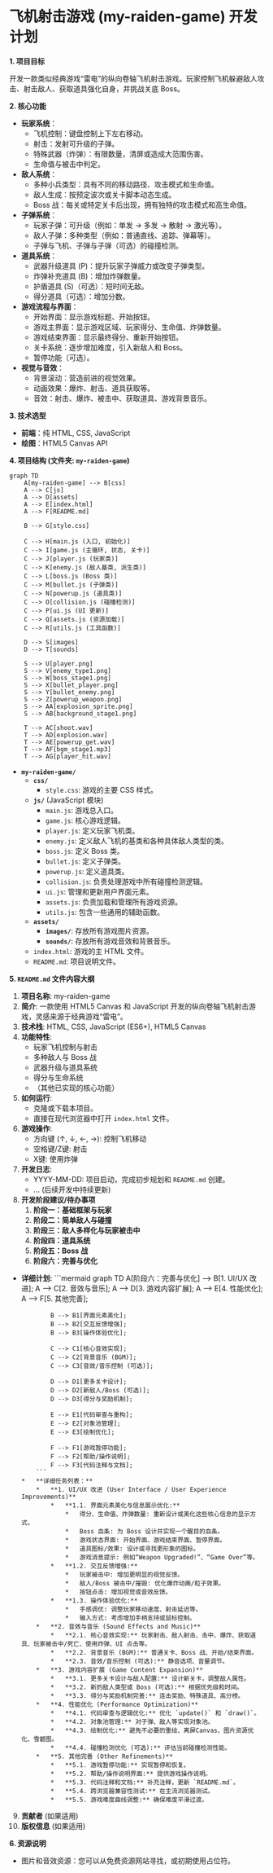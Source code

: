 # 飞机射击游戏 (my-raiden-game) 开发计划

**1. 项目目标**

开发一款类似经典游戏“雷电”的纵向卷轴飞机射击游戏。玩家控制飞机躲避敌人攻击、射击敌人、获取道具强化自身，并挑战关底 Boss。

**2. 核心功能**

*   **玩家系统**：
    *   飞机控制：键盘控制上下左右移动。
    *   射击：发射可升级的子弹。
    *   特殊武器（炸弹）：有限数量，清屏或造成大范围伤害。
    *   生命值与被击中判定。
*   **敌人系统**：
    *   多种小兵类型：具有不同的移动路径、攻击模式和生命值。
    *   敌人生成：按预定波次或关卡脚本动态生成。
    *   Boss 战：每关或特定关卡后出现，拥有独特的攻击模式和高生命值。
*   **子弹系统**：
    *   玩家子弹：可升级（例如：单发 -> 多发 -> 散射 -> 激光等）。
    *   敌人子弹：多种类型（例如：普通直线、追踪、弹幕等）。
    *   子弹与飞机、子弹与子弹（可选）的碰撞检测。
*   **道具系统**：
    *   武器升级道具 (P)：提升玩家子弹威力或改变子弹类型。
    *   炸弹补充道具 (B)：增加炸弹数量。
    *   护盾道具 (S)（可选）：短时间无敌。
    *   得分道具（可选）：增加分数。
*   **游戏流程与界面**：
    *   开始界面：显示游戏标题、开始按钮。
    *   游戏主界面：显示游戏区域、玩家得分、生命值、炸弹数量。
    *   游戏结束界面：显示最终得分、重新开始按钮。
    *   关卡系统：逐步增加难度，引入新敌人和 Boss。
    *   暂停功能（可选）。
*   **视觉与音效**：
    *   背景滚动：营造前进的视觉效果。
    *   动画效果：爆炸、射击、道具获取等。
    *   音效：射击、爆炸、被击中、获取道具、游戏背景音乐。

**3. 技术选型**

*   **前端**：纯 HTML, CSS, JavaScript
*   **绘图**：HTML5 Canvas API

**4. 项目结构 (文件夹: `my-raiden-game`)**

```mermaid
graph TD
    A[my-raiden-game] --> B[css]
    A --> C[js]
    A --> D[assets]
    A --> E[index.html]
    A --> F[README.md]

    B --> G[style.css]

    C --> H[main.js (入口, 初始化)]
    C --> I[game.js (主循环, 状态, 关卡)]
    C --> J[player.js (玩家类)]
    C --> K[enemy.js (敌人基类, 派生类)]
    C --> L[boss.js (Boss 类)]
    C --> M[bullet.js (子弹类)]
    C --> N[powerup.js (道具类)]
    C --> O[collision.js (碰撞检测)]
    C --> P[ui.js (UI 更新)]
    C --> Q[assets.js (资源加载)]
    C --> R[utils.js (工具函数)]

    D --> S[images]
    D --> T[sounds]

    S --> U[player.png]
    S --> V[enemy_type1.png]
    S --> W[boss_stage1.png]
    S --> X[bullet_player.png]
    S --> Y[bullet_enemy.png]
    S --> Z[powerup_weapon.png]
    S --> AA[explosion_sprite.png]
    S --> AB[background_stage1.png]

    T --> AC[shoot.wav]
    T --> AD[explosion.wav]
    T --> AE[powerup_get.wav]
    T --> AF[bgm_stage1.mp3]
    T --> AG[player_hit.wav]
```

*   **`my-raiden-game/`**
    *   **`css/`**
        *   `style.css`: 游戏的主要 CSS 样式。
    *   **`js/`** (JavaScript 模块)
        *   `main.js`: 游戏总入口。
        *   `game.js`: 核心游戏逻辑。
        *   `player.js`: 定义玩家飞机类。
        *   `enemy.js`: 定义敌人飞机的基类和各种具体敌人类型的类。
        *   `boss.js`: 定义 Boss 类。
        *   `bullet.js`: 定义子弹类。
        *   `powerup.js`: 定义道具类。
        *   `collision.js`: 负责处理游戏中所有碰撞检测逻辑。
        *   `ui.js`: 管理和更新用户界面元素。
        *   `assets.js`: 负责加载和管理所有游戏资源。
        *   `utils.js`: 包含一些通用的辅助函数。
    *   **`assets/`**
        *   **`images/`**: 存放所有游戏图片资源。
        *   **`sounds/`**: 存放所有游戏音效和背景音乐。
    *   `index.html`: 游戏的主 HTML 文件。
    *   `README.md`: 项目说明文件。

**5. `README.md` 文件内容大纲**

1.  **项目名称**: my-raiden-game
2.  **简介**: 一款使用 HTML5 Canvas 和 JavaScript 开发的纵向卷轴飞机射击游戏，灵感来源于经典游戏“雷电”。
3.  **技术栈**: HTML, CSS, JavaScript (ES6+), HTML5 Canvas
4.  **功能特性**:
    *   玩家飞机控制与射击
    *   多种敌人与 Boss 战
    *   武器升级与道具系统
    *   得分与生命系统
    *   （其他已实现的核心功能）
5.  **如何运行**:
    *   克隆或下载本项目。
    *   直接在现代浏览器中打开 `index.html` 文件。
6.  **游戏操作**:
    *   方向键 (↑, ↓, ←, →): 控制飞机移动
    *   空格键/Z键: 射击
    *   X键: 使用炸弹
7.  **开发日志**:
    *   YYYY-MM-DD: 项目启动，完成初步规划和 `README.md` 创建。
    *   ... (后续开发中持续更新)
8.  **开发阶段建议/待办事项**
    1.  **阶段一：基础框架与玩家**
    2.  **阶段二：简单敌人与碰撞**
    3.  **阶段三：敌人多样化与玩家被击中**
    4.  **阶段四：道具系统**
    5.  **阶段五：Boss 战**
    6.  **阶段六：完善与优化**
*   **详细计划:**
            ```mermaid
            graph TD
                A[阶段六：完善与优化] --> B[1. UI/UX 改进];
                A --> C[2. 音效与音乐];
                A --> D[3. 游戏内容扩展];
                A --> E[4. 性能优化];
                A --> F[5. 其他完善];

                B --> B1[界面元素美化];
                B --> B2[交互反馈增强];
                B --> B3[操作体验优化];

                C --> C1[核心音效实现];
                C --> C2[背景音乐 (BGM)];
                C --> C3[音效/音乐控制 (可选)];

                D --> D1[更多关卡设计];
                D --> D2[新敌人/Boss (可选)];
                D --> D3[得分与奖励机制];

                E --> E1[代码审查与重构];
                E --> E2[对象池管理];
                E --> E3[绘制优化];

                F --> F1[游戏暂停功能];
                F --> F2[帮助/操作说明];
                F --> F3[代码注释与文档];
            ```
        *   **详细任务列表：**
            *   **1. UI/UX 改进 (User Interface / User Experience Improvements)**
                *   **1.1. 界面元素美化与信息展示优化:**
                    *   得分、生命值、炸弹数量: 重新设计或美化这些核心信息的显示方式。
                    *   Boss 血条: 为 Boss 设计并实现一个醒目的血条。
                    *   游戏状态界面: 开始界面、游戏结束界面、暂停界面。
                    *   道具图标/效果: 设计或寻找更形象的图标。
                    *   游戏消息提示: 例如“Weapon Upgraded!”、“Game Over”等。
                *   **1.2. 交互反馈增强:**
                    *   玩家被击中: 增加更明显的视觉反馈。
                    *   敌人/Boss 被击中/摧毁: 优化爆炸动画/粒子效果。
                    *   按钮点击: 增加视觉或音效反馈。
                *   **1.3. 操作体验优化:**
                    *   手感调优: 调整玩家移动速度、射击延迟等。
                    *   输入方式: 考虑增加手柄支持或鼠标控制。
            *   **2. 音效与音乐 (Sound Effects and Music)**
                *   **2.1. 核心音效实现:** 玩家射击、敌人射击、击中、爆炸、获取道具、玩家被击中/死亡、使用炸弹、UI 点击等。
                *   **2.2. 背景音乐 (BGM):** 普通关卡、Boss 战、开始/结束界面。
                *   **2.3. 音效/音乐控制 (可选):** 静音选项、音量调节。
            *   **3. 游戏内容扩展 (Game Content Expansion)**
                *   **3.1. 更多关卡设计与敌人配置:** 设计新关卡，调整敌人属性。
                *   **3.2. 新的敌人类型或 Boss (可选):** 根据优先级和时间。
                *   **3.3. 得分与奖励机制完善:** 连击奖励、特殊道具、高分榜。
            *   **4. 性能优化 (Performance Optimization)**
                *   **4.1. 代码审查与逻辑优化:** 优化 `update()` 和 `draw()`。
                *   **4.2. 对象池管理:** 对子弹、敌人等实现对象池。
                *   **4.3. 绘制优化:** 避免不必要的重绘、离屏Canvas、图片资源优化、雪碧图。
                *   **4.4. 碰撞检测优化 (可选):** 评估当前碰撞检测性能。
            *   **5. 其他完善 (Other Refinements)**
                *   **5.1. 游戏暂停功能:** 实现暂停和恢复。
                *   **5.2. 帮助/操作说明界面:** 提供游戏操作说明。
                *   **5.3. 代码注释和文档:** 补充注释，更新 `README.md`。
                *   **5.4. 跨浏览器兼容性测试:** 在主流浏览器测试。
                *   **5.5. 游戏难度曲线调整:** 确保难度平滑过渡。
9.  **贡献者** (如果适用)
10. **版权信息** (如果适用)

**6. 资源说明**

*   图片和音效资源：您可以从免费资源网站寻找，或初期使用占位符。